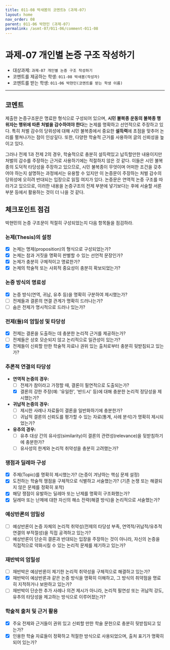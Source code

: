 ```yaml
---
title: 011-08 박새봄의 코멘트b (과제-07) 
layout: home
nav_order: 08
parent: 011-06 박현민 (과제-07)
permalink: /asmt-07/011-06/comment-011-08
---
```


# 과제-07 개인별 논증 구조 작성하기

- 대상과제: `과제-07 개인별 논증 구조 작성하기`
- 코멘트를 제공하는 학생: `011-08 박새봄(작성자)` 
- 코멘트를 받는 학생: `011-06 박현민(코멘트를 받는 학생 이름)` 

---

## 코멘트

제출한 논증구조문은 명료한 형식으로 구성되어 있으며, **시민 불복종 운동의 불복종 행위자는 행위에 따른 처벌을 감수하여야 한다**는 논제를 명확하고 선언적으로 주장하고 있다. 특히 처벌 감수의 당위성에 대해 시민 불복종에서 중요한 **설득력**에 초점을 맞추어 논리를 펼쳐나가는 점이 인상깊다. 또한, 다양한 학술적 근거를 사용하여 글의 신뢰성을 높이고 있다. 

그러나 전제 1과 전제 2의 경우, 학술적으로 충분히 설득력있고 납득할만한 내용이지만 처벌의 감수를 주장하는 근거로 사용하기에는 적절하지 않은 것 같다. 이들은 시민 불복종의 도덕적 타당성을 주장하고 있으므로, 시민 불복종이 무엇이며 어떠한 조건을 갖추어야 하는지 설명하는 과정에서는 유용할 수 있지만 이 논증문이 주장하는 처벌 감수의 당위성에 오히려 반대되는 입장으로 읽힐 여지가 있다. 논증문은 연역적 논증 구조를 따라가고 있으므로, 이러한 내용을 논증구조의 전제 부분에 넣기보다는 후에 서술할 서론 부분 등에서 활용하는 것이 더 나을 것 같다. 


## 체크포인트 점검

박현민의 논증 구조문이 적절히 구성되었는지 다음 항목들을 점검하라.

### **논제(Thesis)의 설정**
- [x] 논제는 명제(proposition)의 형식으로 구성되었는가?
- [x] 논제는 참과 거짓을 명확히 판별할 수 있는 선언적 문장인가?
- [x] 논제가 충분히 구체적이고 명료한가?
- [x] 논제의 학술적 또는 사회적 중요성이 충분히 확보되었는가?

### **논증 방식의 명료성**
- [x] 논증 방식(연역, 귀납, 유추 등)을 명확히 구분하여 제시했는가?
- [ ] 전제들과 결론의 연결 관계가 명확히 드러나는가?
- [ ] 숨은 전제가 명시적으로 드러나 있는가?

### **전제(들)의 엄밀성 및 타당성**
- [x] 전제는 결론을 도출하는 데 충분한 논리적 근거를 제공하는가?
- [ ] 전제들은 상호 모순되지 않고 논리적으로 일관성이 있는가?
- [x] 전제들이 신뢰할 만한 학술적 자료나 권위 있는 출처로부터 충분히 뒷받침되고 있는가?

### **추론적 연결의 타당성**
- **연역적 논증의 경우:**
  - [ ] 전제가 참이라고 가정할 때, 결론이 필연적으로 도출되는가?
  - [x] 결론의 강한 주장(예: '유일한', '반드시' 등)에 대해 충분한 논리적 정당성을 제시했는가?

- **귀납적 논증의 경우:**
  - [ ] 제시한 사례나 자료들이 결론을 일반화하기에 충분한가?
  - [ ] 귀납적 결론의 신뢰도를 평가할 수 있는 자료(통계, 사례 분석)가 명확히 제시되었는가?

- **유추의 경우:**
  - [ ] 유추 대상 간의 유사성(similarity)이 결론의 관련성(relevance)을 뒷받침하기에 충분한가?
  - [ ] 유사성의 한계와 논리적 취약성을 충분히 고려했는가?

### **쟁점과 딜레마 구성**
- [x] 주제(Topic)를 명확히 제시했는가? (논증이 겨냥하는 핵심 문제 설정)
- [x] 도전하는 학술적 쟁점을 구체적으로 식별하고 서술했는가? (기존 논쟁 또는 해결되지 않은 문제를 정확히 포착)
- [x] 해당 쟁점이 유발하는 딜레마 또는 난제를 명확히 구조화했는가?
- [x] 딜레마 또는 난제에 대한 자신의 해소 전략(해결 방식)을 논리적으로 서술했는가?

### **예상반론의 엄밀성**
- [ ] 예상반론이 논증 자체의 논리적 취약성(전제의 타당성 부족, 연역적/귀납적/유추적 연결의 부적절성)을 직접 공격하고 있는가?
- [ ] 예상반론이 단순히 결론과 반대되는 입장을 주장하는 것이 아니라, 자신의 논증을 직접적으로 약화시킬 수 있는 논리적 문제를 제기하고 있는가?

### **재반박의 엄밀성**
- [ ] 재반박은 예상반론이 제기한 논리적 취약성을 구체적으로 해결하고 있는가?
- [x] 재반박이 예상반론과 같은 논증 방식을 명확히 이해하고, 그 방식의 취약점을 명료히 지적하거나 보완하고 있는가?
- [ ] 재반박이 단순한 추가 사례나 의견 제시가 아니라, 논리적 필연성 또는 귀납적 강도, 유추의 타당성을 제고하는 방식으로 이루어졌는가?

### **학술적 출처 및 근거 활용**
- [x] 주요 전제와 근거들이 권위 있고 신뢰할 만한 학술 문헌으로 충분히 뒷받침되고 있는가?
- [x] 인용한 학술 자료들이 정확하고 적절한 방식으로 사용되었으며, 출처 표기가 명확히 되어 있는가?
